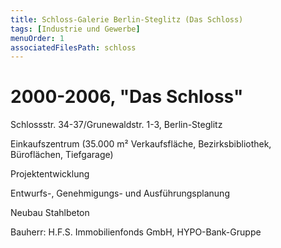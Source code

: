 ```yaml
---
title: Schloss-Galerie Berlin-Steglitz (Das Schloss)
tags: [Industrie und Gewerbe]
menuOrder: 1
associatedFilesPath: schloss
---
```

# 2000-2006, "Das Schloss"

Schlossstr. 34-37/Grunewaldstr. 1-3, Berlin-Steglitz

Einkaufszentrum (35.000 m² Verkaufsfläche, Bezirksbibliothek, Büroflächen, Tiefgarage)

Projektentwicklung

Entwurfs-, Genehmigungs- und Ausführungsplanung

Neubau Stahlbeton

Bauherr: H.F.S. Immobilienfonds GmbH, HYPO-Bank-Gruppe 